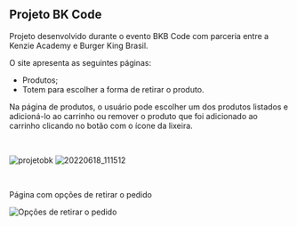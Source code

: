 ## Projeto BK Code

<p>Projeto desenvolvido durante o evento BKB Code com parceria entre a Kenzie Academy e Burger King Brasil.</p>

<p>O site apresenta as seguintes páginas:</p>
<ul>
<li>Produtos; </li>
<li>Totem para escolher a forma de retirar o produto.</li>
</ul> 

<p>Na página de produtos, o usuário pode escolher um dos produtos listados e adicioná-lo ao carrinho ou remover o produto que foi adicionado ao carrinho clicando no botão com o ícone da lixeira.</p>
<br>

![projetobk](https://user-images.githubusercontent.com/70807687/174443841-32787d9e-630a-4ffd-9298-d7b696262bac.gif)
![20220618_111512](https://user-images.githubusercontent.com/70807687/174443917-ec450781-b14d-40a8-b6b9-9cb526137dea.gif)

<br>
<p>Página com opções de retirar o pedido</p>

![Opções de retirar o pedido](https://user-images.githubusercontent.com/70807687/174442882-c73622d7-d672-4ec6-a751-b6944c870bb0.png)

